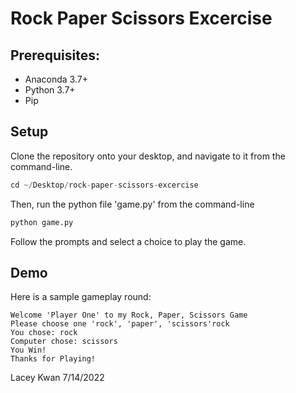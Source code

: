 # Rock Paper Scissors Excercise

## Prerequisites:
+ Anaconda 3.7+
+ Python 3.7+
+ Pip

## Setup

Clone the repository onto your desktop, and navigate to it from the command-line.
```python
cd ~/Desktop/rock-paper-scissors-excercise
```

Then, run the python file 'game.py' from the command-line
```python
python game.py
``` 

Follow the prompts and select a choice to play the game.

## Demo

Here is a sample gameplay round:
```
Welcome 'Player One' to my Rock, Paper, Scissors Game
Please choose one 'rock', 'paper', 'scissors'rock
You chose: rock
Computer chose: scissors
You Win!
Thanks for Playing!
```

Lacey Kwan 7/14/2022